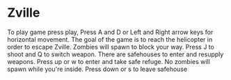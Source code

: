# Zville #

To play game press play, Press A and D or Left and Right arrow keys for horizontal movement.
The goal of the game is to reach the helicopter in order to escape Zville. Zombies will spawn to block your way. Press J to shoot and Q to switch weapon.
There are safehouses to enter and resupply weapons. Press up or w to enter and take safe refuge. No zombies will spawn while you're inside.
Press down or s to leave safehouse
